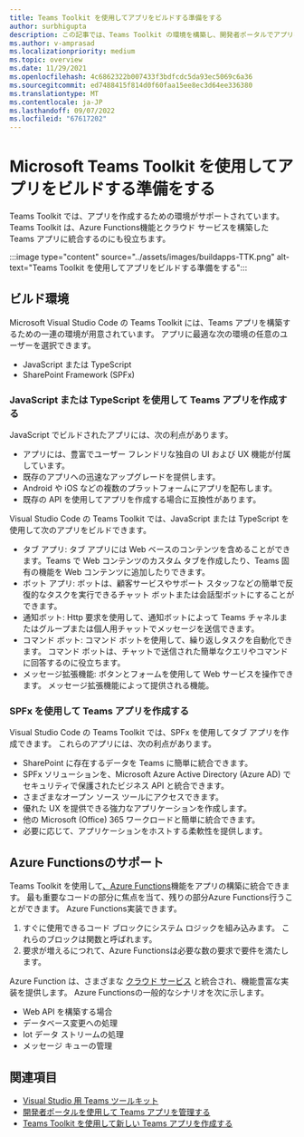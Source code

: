 ```yaml
---
title: Teams Toolkit を使用してアプリをビルドする準備をする
author: surbhigupta
description: この記事では、Teams Toolkit の環境を構築し、開発者ポータルでアプリを管理する方法について説明します。
ms.author: v-amprasad
ms.localizationpriority: medium
ms.topic: overview
ms.date: 11/29/2021
ms.openlocfilehash: 4c6862322b007433f3bdfcdc5da93ec5069c6a36
ms.sourcegitcommit: ed7488415f814d0f60faa15ee8ec3d64ee336380
ms.translationtype: MT
ms.contentlocale: ja-JP
ms.lasthandoff: 09/07/2022
ms.locfileid: "67617202"
---
```

# <a name="prepare-to-build-apps-using-microsoft-teams-toolkit"></a>Microsoft Teams Toolkit を使用してアプリをビルドする準備をする

Teams Toolkit では、アプリを作成するための環境がサポートされています。 Teams Toolkit は、Azure Functions機能とクラウド サービスを構築した Teams アプリに統合するのにも役立ちます。

:::image type="content" source="../assets/images/buildapps-TTK.png" alt-text="Teams Toolkit を使用してアプリをビルドする準備をする":::

## <a name="build-environments"></a>ビルド環境

Microsoft Visual Studio Code の Teams Toolkit には、Teams アプリを構築するための一連の環境が用意されています。 アプリに最適な次の環境の任意のユーザーを選択できます。

* JavaScript または TypeScript
* SharePoint Framework (SPFx)

### <a name="create-your-teams-app-using-javascript-or-typescript"></a>JavaScript または TypeScript を使用して Teams アプリを作成する

JavaScript でビルドされたアプリには、次の利点があります。

* アプリには、豊富でユーザー フレンドリな独自の UI および UX 機能が付属しています。
* 既存のアプリへの迅速なアップグレードを提供します。
* Android や iOS などの複数のプラットフォームにアプリを配布します。
* 既存の API を使用してアプリを作成する場合に互換性があります。

Visual Studio Code の Teams Toolkit では、JavaScript または TypeScript を使用して次のアプリをビルドできます。

* タブ アプリ: タブ アプリには Web ベースのコンテンツを含めることができます。Teams で Web コンテンツのカスタム タブを作成したり、Teams 固有の機能を Web コンテンツに追加したりできます。
* ボット アプリ: ボットは、顧客サービスやサポート スタッフなどの簡単で反復的なタスクを実行できるチャット ボットまたは会話型ボットにすることができます。
* 通知ボット: Http 要求を使用して、通知ボットによって Teams チャネルまたはグループまたは個人用チャットでメッセージを送信できます。
* コマンド ボット: コマンド ボットを使用して、繰り返しタスクを自動化できます。 コマンド ボットは、チャットで送信された簡単なクエリやコマンドに回答するのに役立ちます。
* メッセージ拡張機能: ボタンとフォームを使用して Web サービスを操作できます。 メッセージ拡張機能によって提供される機能。

### <a name="create-your-teams-app-using-spfx"></a>SPFx を使用して Teams アプリを作成する

Visual Studio Code の Teams Toolkit では、SPFx を使用してタブ アプリを作成できます。 これらのアプリには、次の利点があります。

* SharePoint に存在するデータを Teams に簡単に統合できます。
* SPFx ソリューションを、Microsoft Azure Active Directory (Azure AD) でセキュリティで保護されたビジネス API と統合できます。
* さまざまなオープン ソース ツールにアクセスできます。
* 優れた UX を提供できる強力なアプリケーションを作成します。
* 他の Microsoft (Office) 365 ワークロードと簡単に統合できます。
* 必要に応じて、アプリケーションをホストする柔軟性を提供します。

## <a name="support-for-azure-functions"></a>Azure Functionsのサポート

Teams Toolkit を使用して[、Azure Functions](/azure/azure-functions/functions-overview)機能をアプリの構築に統合できます。 最も重要なコードの部分に焦点を当て、残りの部分Azure Functions行うことができます。
Azure Functions実装できます。

1. すぐに使用できるコード ブロックにシステム ロジックを組み込みます。 これらのブロックは関数と呼ばれます。
1. 要求が増えるにつれて、Azure Functionsは必要な数の要求で要件を満たします。

Azure Function は、さまざまな [クラウド サービス](add-resource.md#types-of-cloud-resources) と統合され、機能豊富な実装を提供します。 Azure Functionsの一般的なシナリオを次に示します。

* Web API を構築する場合
* データベース変更への処理
* Iot データ ストリームの処理
* メッセージ キューの管理

## <a name="see-also"></a>関連項目

* [Visual Studio 用 Teams ツールキット](visual-studio-overview.md)
* [開発者ポータルを使用して Teams アプリを管理する](../concepts/build-and-test/teams-developer-portal.md)
* [Teams Toolkit を使用して新しい Teams アプリを作成する](create-new-project.md)
